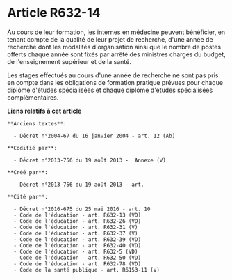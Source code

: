 # Article R632-14

Au cours de leur formation, les internes en médecine peuvent bénéficier, en tenant compte de la qualité de leur projet de
recherche, d'une année de recherche dont les modalités d'organisation ainsi que le nombre de postes offerts chaque année sont
fixés par arrêté des ministres chargés du budget, de l'enseignement supérieur et de la santé.

Les stages effectués au cours d'une année de recherche ne sont pas pris en compte dans les obligations de formation pratique
prévues pour chaque diplôme d'études spécialisées et chaque diplôme d'études spécialisées complémentaires.

**Liens relatifs à cet article**

	**Anciens textes**:

	  - Décret n°2004-67 du 16 janvier 2004 - art. 12 (Ab)

	**Codifié par**:

	  - Décret n°2013-756 du 19 août 2013 -  Annexe (V)

	**Créé par**:

	  - Décret n°2013-756 du 19 août 2013 - art.

	**Cité par**:

	  - Décret n°2016-675 du 25 mai 2016 - art. 10
	  - Code de l'éducation - art. R632-13 (VD)
	  - Code de l'éducation - art. R632-26 (VD)
	  - Code de l'éducation - art. R632-31 (V)
	  - Code de l'éducation - art. R632-37 (V)
	  - Code de l'éducation - art. R632-39 (VD)
	  - Code de l'éducation - art. R632-40 (VD)
	  - Code de l'éducation - art. R632-5 (VD)
	  - Code de l'éducation - art. R632-50 (VD)
	  - Code de l'éducation - art. R632-78 (VD)
	  - Code de la santé publique - art. R6153-11 (V)
